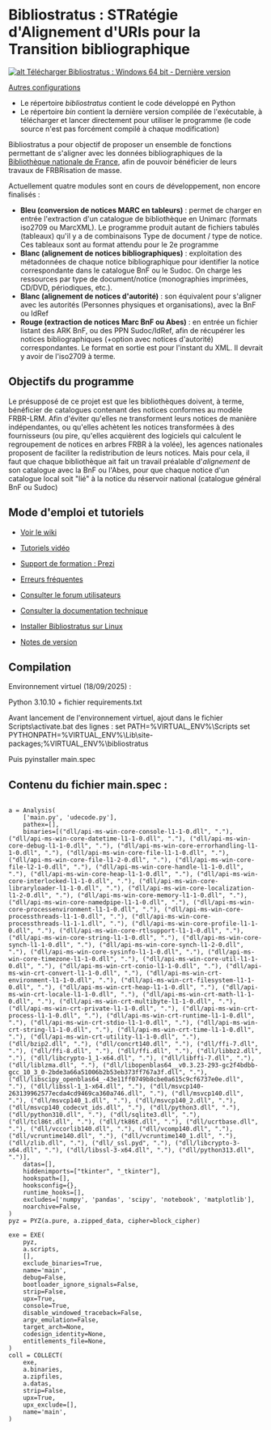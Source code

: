 Bibliostratus : STRatégie d'Alignement d'URIs pour la Transition bibliographique
==

[![alt Télécharger Bibliostratus : Windows 64 bit - Dernière version](https://raw.githubusercontent.com/Transition-bibliographique/bibliostratus/master/img/bouton_telecharger_bibliostratus.png)](https://github.com/Transition-bibliographique/bibliostratus/raw/master/bin/bibliostratus_latest_win64_py3.10.zip)

[Autres configurations](https://github.com/Transition-bibliographique/bibliostratus/tree/master/bin)

* Le répertoire *bibliostratus* contient le code développé en Python
* Le répertoire *bin* contient la dernière version compilée de l'exécutable, à télécharger et lancer directement pour utiliser le programme (le code source n'est pas forcément compilé à chaque modification)

Bibliostratus a pour objectif de proposer un ensemble de fonctions permettant de s'aligner avec les données bibliographiques de la [Bibliothèque nationale de France](http://www.bnf.fr), afin de pouvoir bénéficier de leurs travaux de FRBRisation de masse.

Actuellement quatre modules sont en cours de développement, non encore finalisés :

* **Bleu (conversion de notices MARC en tableurs)** : permet de charger en entrée l'extraction d'un catalogue de bibliothèque en Unimarc (formats iso2709 ou MarcXML). Le programme produit autant de fichiers tabulés (tableaux) qu'il y a de combinaisons Type de document / type de notice. Ces tableaux sont au format attendu pour le 2e programme
* **Blanc (alignement de notices bibliographiques)** : exploitation des métadonnées de chaque notice bibliographique pour identifier la notice correspondante dans le catalogue BnF ou le Sudoc. On charge les ressources par type de document/notice (monographies imprimées, CD/DVD, périodiques, etc.). 
* **Blanc (alignement de notices d'autorité)** : son équivalent pour s'aligner avec les autorités (Personnes physiques et organisations), avec la BnF ou IdRef
* **Rouge (extraction de notices Marc BnF ou Abes)** : en entrée un fichier listant des ARK BnF, ou des PPN Sudoc/IdRef, afin de récupérer les notices bibliographiques (+option avec notices d'autorité) correspondantes. Le format en sortie est pour l'instant du XML. Il devrait y avoir de l'iso2709 à terme.


Objectifs du programme
--

Le présupposé de ce projet est que les bibliothèques doivent, à terme, bénéficier de catalogues contenant des notices conformes au modèle FRBR-LRM. 
Afin d'éviter qu'elles ne transforment leurs notices de manière indépendantes, ou qu'elles achètent les notices transformées à des fournisseurs (ou pire, qu'elles acquièrent des logiciels qui calculent le regroupement de notices en arbres FRBR à la volée), les agences nationales proposent de faciliter la redistribution de leurs notices.
Mais pour cela, il faut que chaque bibliothèque ait fait un travail préalable d'*alignement* de son catalogue avec la BnF ou l'Abes, pour que chaque notice d'un catalogue local soit "lié" à la notice du réservoir national (catalogue général BnF ou Sudoc)

Mode d'emploi et tutoriels
--
* [Voir le wiki](https://github.com/Transition-bibliographique/bibliostratus/wiki "Consulter les pages du wiki sur Github")
* [Tutoriels vidéo](https://www.transition-bibliographique.fr/systemes-et-donnees/tutoriels-video/)
* [Support de formation : Prezi](https://prezi.com/view/OHjLk8kA9skbEP3bJirl/)
* [Erreurs fréquentes](https://www.transition-bibliographique.fr/systemes-et-donnees/erreurs-frequentes/)
* [Consulter le forum utilisateurs](http://www.agorabib.fr/topic/3317-bibliostratus-mettre-en-correspondance-ses-notices-avec-celles-de-la-bnf/ "topic Agorabib")
* [Consulter la documentation technique](https://github.com/Transition-bibliographique/bibliostratus/tree/master/doc)
* [Installer Bibliostratus sur Linux](INSTALL.md)

* [Notes de version](bibliostratus/release_notes.md)


Compilation
--

Environnement virtuel (18/09/2025) :

Python 3.10.10 + fichier requirements.txt

Avant lancement de l'environnement virtuel, ajout dans le fichier Scripts\activate.bat des lignes :
set PATH=%VIRTUAL_ENV%\Scripts
set PYTHONPATH=%VIRTUAL_ENV%\Lib\site-packages;%VIRTUAL_ENV%\bibliostratus

Puis
pyinstaller main.spec

Contenu du fichier main.spec :
---

```

a = Analysis(
    ['main.py', 'udecode.py'],
    pathex=[],
    binaries=[("dll/api-ms-win-core-console-l1-1-0.dll", "."), ("dll/api-ms-win-core-datetime-l1-1-0.dll", "."), ("dll/api-ms-win-core-debug-l1-1-0.dll", "."), ("dll/api-ms-win-core-errorhandling-l1-1-0.dll", "."), ("dll/api-ms-win-core-file-l1-1-0.dll", "."), ("dll/api-ms-win-core-file-l1-2-0.dll", "."), ("dll/api-ms-win-core-file-l2-1-0.dll", "."), ("dll/api-ms-win-core-handle-l1-1-0.dll", "."), ("dll/api-ms-win-core-heap-l1-1-0.dll", "."), ("dll/api-ms-win-core-interlocked-l1-1-0.dll", "."), ("dll/api-ms-win-core-libraryloader-l1-1-0.dll", "."), ("dll/api-ms-win-core-localization-l1-2-0.dll", "."), ("dll/api-ms-win-core-memory-l1-1-0.dll", "."), ("dll/api-ms-win-core-namedpipe-l1-1-0.dll", "."), ("dll/api-ms-win-core-processenvironment-l1-1-0.dll", "."), ("dll/api-ms-win-core-processthreads-l1-1-0.dll", "."), ("dll/api-ms-win-core-processthreads-l1-1-1.dll", "."), ("dll/api-ms-win-core-profile-l1-1-0.dll", "."), ("dll/api-ms-win-core-rtlsupport-l1-1-0.dll", "."), ("dll/api-ms-win-core-string-l1-1-0.dll", "."), ("dll/api-ms-win-core-synch-l1-1-0.dll", "."), ("dll/api-ms-win-core-synch-l1-2-0.dll", "."), ("dll/api-ms-win-core-sysinfo-l1-1-0.dll", "."), ("dll/api-ms-win-core-timezone-l1-1-0.dll", "."), ("dll/api-ms-win-core-util-l1-1-0.dll", "."), ("dll/api-ms-win-crt-conio-l1-1-0.dll", "."), ("dll/api-ms-win-crt-convert-l1-1-0.dll", "."), ("dll/api-ms-win-crt-environment-l1-1-0.dll", "."), ("dll/api-ms-win-crt-filesystem-l1-1-0.dll", "."), ("dll/api-ms-win-crt-heap-l1-1-0.dll", "."), ("dll/api-ms-win-crt-locale-l1-1-0.dll", "."), ("dll/api-ms-win-crt-math-l1-1-0.dll", "."), ("dll/api-ms-win-crt-multibyte-l1-1-0.dll", "."), ("dll/api-ms-win-crt-private-l1-1-0.dll", "."), ("dll/api-ms-win-crt-process-l1-1-0.dll", "."), ("dll/api-ms-win-crt-runtime-l1-1-0.dll", "."), ("dll/api-ms-win-crt-stdio-l1-1-0.dll", "."), ("dll/api-ms-win-crt-string-l1-1-0.dll", "."), ("dll/api-ms-win-crt-time-l1-1-0.dll", "."), ("dll/api-ms-win-crt-utility-l1-1-0.dll", "."), ("dll/bzip2.dll", "."), ("dll/concrt140.dll", "."), ("dll/ffi-7.dll", "."), ("dll/ffi-8.dll", "."), ("dll/ffi.dll", "."), ("dll/libbz2.dll", "."), ("dll/libcrypto-1_1-x64.dll", "."), ("dll/libffi-7.dll", "."), ("dll/liblzma.dll", "."), ("dll/libopenblas64__v0.3.23-293-gc2f4bdbb-gcc_10_3_0-2bde3a66a51006b2b53eb373ff767a3f.dll", "."), ("dll/libscipy_openblas64_-43e11ff0749b8cbe0a615c9cf6737e0e.dll", "."), ("dll/libssl-1_1-x64.dll", "."), ("dll/msvcp140-263139962577ecda4cd9469ca360a746.dll", "."), ("dll/msvcp140.dll", "."), ("dll/msvcp140_1.dll", "."), ("dll/msvcp140_2.dll", "."), ("dll/msvcp140_codecvt_ids.dll", "."), ("dll/python3.dll", "."), ("dll/python310.dll", "."), ("dll/sqlite3.dll", "."), ("dll/tcl86t.dll", "."), ("dll/tk86t.dll", "."), ("dll/ucrtbase.dll", "."), ("dll/vccorlib140.dll", "."), ("dll/vcomp140.dll", "."), ("dll/vcruntime140.dll", "."), ("dll/vcruntime140_1.dll", "."), ("dll/zlib.dll", "."), ("dll/_ssl.pyd", "."), ("dll/libcrypto-3-x64.dll", "."), ("dll/libssl-3-x64.dll", "."), ("dll/python313.dll", ".")],
    datas=[],
    hiddenimports=["tkinter", "_tkinter"],
    hookspath=[],
    hooksconfig={},
    runtime_hooks=[],
    excludes=['numpy', 'pandas', 'scipy', 'notebook', 'matplotlib'],
    noarchive=False,
)
pyz = PYZ(a.pure, a.zipped_data, cipher=block_cipher)

exe = EXE(
    pyz,
    a.scripts,
    [],
    exclude_binaries=True,
    name='main',
    debug=False,
    bootloader_ignore_signals=False,
    strip=False,
    upx=True,
    console=True,
    disable_windowed_traceback=False,
    argv_emulation=False,
    target_arch=None,
    codesign_identity=None,
    entitlements_file=None,
)
coll = COLLECT(
    exe,
    a.binaries,
    a.zipfiles,
    a.datas,
    strip=False,
    upx=True,
    upx_exclude=[],
    name='main',
)
```